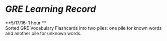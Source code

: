# _GRE Learning Record_  
**5/17/16: 1 hour **  
Sorted GRE Vocabulary Flashcards into two piles: one pile for known words and another pile for unknown words.    
